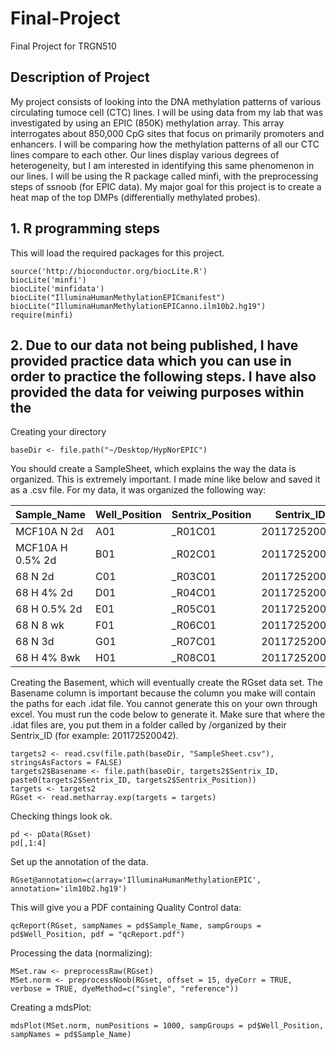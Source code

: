# Final-Project
Final Project for TRGN510

## Description of Project

My project consists of looking into the DNA methylation patterns of various circulating tumoce cell (CTC) lines. I will be using data from my lab that was investigated by using an EPIC (850K) methylation array. This array interrogates about 850,000 CpG sites that focus on primarily promoters and enhancers. I will be comparing how the methylation patterns of all our CTC lines compare to each other. Our lines display various degrees of heterogeneity, but I am interested in identifying this same phenomenon in our lines. I will be using the R package called minfi, with the preprocessing steps of ssnoob (for EPIC data). My major goal for this project is to create a heat map of the top DMPs (differentially methylated probes).

## 1. R programming steps

This will load the required packages for this project.
```
source('http://bioconductor.org/biocLite.R')
biocLite('minfi')
biocLite('minfidata')
biocLite("IlluminaHumanMethylationEPICmanifest")
biocLite("IlluminaHumanMethylationEPICanno.ilm10b2.hg19")
require(minfi)
```
## 2. Due to our data not being published, I have provided practice data which you can use in order to practice the following steps. I have also provided the data for veiwing purposes within the 
Creating your directory

```
baseDir <- file.path("~/Desktop/HypNorEPIC")
```

You should create a SampleSheet, which explains the way the data is organized. This is extremely important. I made mine like below and saved it as a .csv file. For my data, it was organized the following way:

| Sample_Name | Well_Position | Sentrix_Position | Sentrix_ID | Complete_Barcode |
| --- | --- | --- | --- | --- |
| MCF10A N 2d | A01 | _R01C01 | 201172520042 | 201172520042_R01C01|
| MCF10A H 0.5% 2d | B01 | _R02C01 | 201172520042 | 201172520042_R02C01 |
| 68 N 2d |	C01 |	_R03C01 |	201172520042 |	201172520042_R03C01 |
| 68 H 4% 2d |	D01 |	_R04C01 |	201172520042 |	201172520042_R04C01 |
| 68 H 0.5% 2d |	E01 |	_R05C01 |	201172520042 |	201172520042_R05C01 |
| 68 N 8 wk |	F01 |	_R06C01 |	201172520042 |	201172520042_R06C01 |
| 68 N 3d |	G01 |	_R07C01 |	201172520042 |	201172520042_R07C01 |
| 68 H 4% 8wk |	H01 |	_R08C01 |	201172520042 |	201172520042_R08C01 |


Creating the Basement, which will eventually create the RGset data set. 
The Basename column is important because the column you make will contain the paths for each .idat file. You cannot generate this on your own through excel. You must run the code below to generate it. Make sure that where the .idat files are, you put them in a folder called by /organized by their 
Sentrix_ID (for example: 201172520042).

```
targets2 <- read.csv(file.path(baseDir, "SampleSheet.csv"), stringsAsFactors = FALSE)
targets2$Basename <- file.path(baseDir, targets2$Sentrix_ID, paste0(targets2$Sentrix_ID, targets2$Sentrix_Position))
targets <- targets2
RGset <- read.metharray.exp(targets = targets)
```

Checking things look ok.

```
pd <- pData(RGset)
pd[,1:4]
```

Set up the annotation of the data.

```
RGset@annotation=c(array='IlluminaHumanMethylationEPIC', annotation='ilm10b2.hg19')
```

This will give you a PDF containing Quality Control data:

```
qcReport(RGset, sampNames = pd$Sample_Name, sampGroups = pd$Well_Position, pdf = "qcReport.pdf")
```

Processing the data (normalizing):

```
MSet.raw <- preprocessRaw(RGset)
MSet.norm <- preprocessNoob(RGset, offset = 15, dyeCorr = TRUE, verbose = TRUE, dyeMethod=c("single", "reference"))
```

Creating a mdsPlot:

```
mdsPlot(MSet.norm, numPositions = 1000, sampGroups = pd$Well_Position, sampNames = pd$Sample_Name)
```




